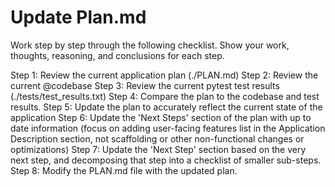 # Update Plan.md

Work step by step through the following checklist. Show your work, thoughts, reasoning, and conclusions for each step.

Step 1: Review the current application plan (./PLAN.md)
Step 2: Review the current @codebase 
Step 3: Review the current pytest test results (./tests/test_results.txt)
Step 4: Compare the plan to the codebase and test results.
Step 5: Update the plan to accurately reflect the current state of the application
Step 6: Update the 'Next Steps' section of the plan with up to date information (focus on adding user-facing features list in the Application Description section, not scaffolding or other non-functional changes or optimizations)
Step 7: Update the 'Next Step' section based on the very next step, and decomposing that step into a checklist of smaller sub-steps.
Step 8: Modify the PLAN.md file with the updated plan.
